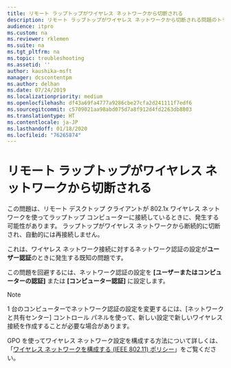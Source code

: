 ```yaml
---
title: リモート ラップトップがワイヤレス ネットワークから切断される
description: リモート ラップトップがワイヤレス ネットワークから切断される問題のトラブルシューティング。
audience: itpro
ms.custom: na
ms.reviewer: rklemen
ms.suite: na
ms.tgt_pltfrm: na
ms.topic: troubleshooting
ms.assetid: ''
author: kaushika-msft
manager: dcscontentpm
ms.author: delhan
ms.date: 07/24/2019
ms.localizationpriority: medium
ms.openlocfilehash: df43a69fa4777a9286cbe27cfa2d241111f7edf6
ms.sourcegitcommit: c5709021aa98abd075d7a8f912d4fd2263db8803
ms.translationtype: HT
ms.contentlocale: ja-JP
ms.lasthandoff: 01/18/2020
ms.locfileid: "76265874"
---
```

# <a name="remote-laptop-disconnects-from-wireless-network"></a>リモート ラップトップがワイヤレス ネットワークから切断される

この問題は、リモート デスクトップ クライアントが 802.1x ワイヤレス ネットワークを使ってラップトップ コンピューターに接続しているときに、発生する可能性があります。 ラップトップがワイヤレス ネットワークから断続的に切断され、自動的には再接続しません。

これは、ワイヤレス ネットワーク接続に対するネットワーク認証の設定が**ユーザー認証**のときに発生する既知の問題です。

この問題を回避するには、ネットワーク認証の設定を **[ユーザーまたはコンピューターの認証]** または **[コンピューター認証]** に設定します。

 > [!NOTE]  
> 1 台のコンピューターでネットワーク認証の設定を変更するには、[ネットワークと共有センター] コントロール パネルを使って、新しい設定で新しいワイヤレス接続を作成することが必要な場合があります。

GPO を使ってワイヤレス ネットワーク設定を構成する方法について詳しくは、「[ワイヤレス ネットワークを構成する (IEEE 802.11) ポリシー](../../../networking/core-network-guide/cncg/wireless/e-wireless-access-deployment.md#bkmk_policies)」をご覧ください。
